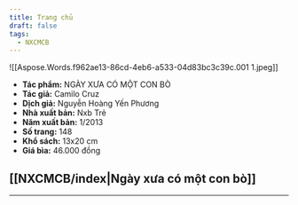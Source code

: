 ```yaml
---
title: Trang chủ
draft: false
tags:
  - NXCMCB
---
```


![[Aspose.Words.f962ae13-86cd-4eb6-a533-04d83bc3c39c.001 1.jpeg]]

- **Tác phẩm:** NGÀY XƯA CÓ MỘT CON BÒ
- **Tác giả:** Camilo Cruz
- **Dịch giả:** Nguyễn Hoàng Yến Phương
- **Nhà xuất bản:** Nxb Trẻ
- **Năm xuất bản:** 1/2013
- **Số trang:** 148
- **Khổ sách:** 13x20 cm
- **Giá bìa:** 46.000 đồng

[[NXCMCB/index|Ngày xưa có một con bò]]
---
---
